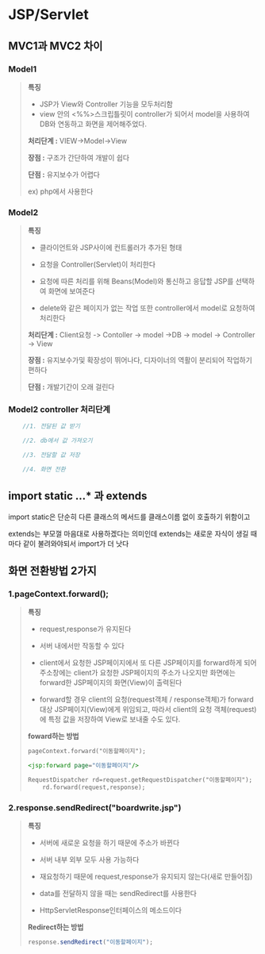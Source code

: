 # JSP/Servlet



## MVC1과 MVC2 차이

### **Model1**

>   **특징**
>
>   -   JSP가 View와 Controller 기능을 모두처리함
>   -   view 안의 <%%>스크립틀릿이 controller가 되어서  model을 사용하여 DB와 연동하고 화면을 제어해주었다.
>
>   **처리단계 :** VIEW->Model->View
>
>   **장점 :** 구조가 간단하여 개발이 쉽다
>
>   **단점 :** 유지보수가 어렵다
>
>   ex) php에서 사용한다 



### Model2

>   **특징**
>
>   -   클라이언트와 JSP사이에 컨트롤러가 추가된 형태
>
>   -   요청을 Controller(Servlet)이 처리한다 
>
>   -   요청에 따른 처리를 위해 Beans(Model)와 통신하고 응답할 JSP를 선택하여 화면에 보여준다
>   -   delete와 같은 페이지가 없는 작업 또한 controller에서 model로 요청하여 처리한다 
>
>   **처리단계 :** Client요청 -> Contoller -> model ->DB -> model -> Controller -> View
>
>   **장점 :** 유지보수가및 확장성이 뛰어나다, 디자이너의 역활이 분리되어 작업하기 편하다
>
>   **단점 :** 개발기간이 오래 걸린다

### Model2 controller 처리단계 

```java
	//1. 전달된 값 받기 

	//2. db에서 값 가져오기 

	//3. 전달할 값 저장

	//4. 화면 전환
```







## import static ...*  과 extends

import static은 단순히 다른 클래스의 메서드를  클래스이름 없이 호출하기 위함이고 

extends는 부모껄 마음대로 사용하겠다는 의미인데 extends는 새로운 자식이 생길 때마다  같이 불려와야되서 import가 더 낫다





## 화면 전환방법 2가지

### 1.pageContext.forward();

>   **특징**
>
>   -   request,response가 유지된다
>
>   -   서버 내에서만 작동할 수 있다
>
>   -   client에서 요청한 JSP페이지에서 또 다른 JSP페이지를 forward하게 되어 주소창에는 client가 요청한 JSP페이지의 주소가 나오지만 화면에는 forward한 JSP페이지의 화면(View)이 출력된다 
>
>   -   forward할 경우 client의 요청(request객체 / response객체)가 forward대상 JSP페이지(View)에게 위임되고, 따라서 client의 요청 객체(request)에 특정 값을 저장하여 View로 보내줄 수도 있다.
>
>   **foward하는 방법**
>
>   ```jsp
>   pageContext.forward("이동할페이지");
>   
>   <jsp:forward page="이동할페이지"/>
>   
>   RequestDispatcher rd=request.getRequestDispatcher("이동할페이지");
>   	rd.forward(request,response);
>   ```
>
>   



### 2.response.sendRedirect("boardwrite.jsp")

>   **특징**
>
>   -   서버에 새로운 요청을 하기 때문에 주소가 바뀐다
>
>   -   서버 내부 외부 모두 사용 가능하다
>
>   -   재요청하기 때문에 request,response가 유지되지 않는다(새로 만들어짐)
>
>   -   data를 전달하지 않을 때는 sendRedirect를 사용한다
>
>   -   HttpServletResponse인터페이스의 메소드이다 
>
>   **Redirect하는 방법**
>
>   ```java
>   response.sendRedirect("이동할페이지");
>   ```



